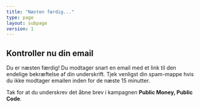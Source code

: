 ```yaml
---
title: "Næsten færdig..."
type: page
layout: subpage
version: 1
---
```


## Kontroller nu din email

Du er næsten færdig! Du modtager snart en email med et link til den endelige bekræftelse af din underskrift. Tjek venligst din spam-mappe hvis du ikke modtager emailen inden for de næste 15 minutter.

Tak for at du underskrev det åbne brev i kampagnen **Public Money, Public Code**.
